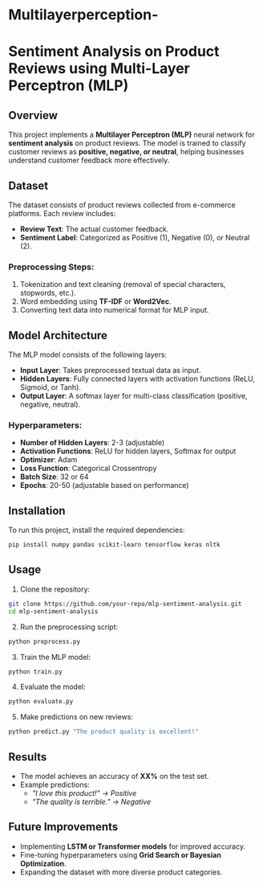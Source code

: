 # Multilayerperception-
# Sentiment Analysis on Product Reviews using Multi-Layer Perceptron (MLP)

## Overview
This project implements a **Multilayer Perceptron (MLP)** neural network for **sentiment analysis** on product reviews. The model is trained to classify customer reviews as **positive, negative, or neutral**, helping businesses understand customer feedback more effectively.

## Dataset
The dataset consists of product reviews collected from e-commerce platforms. Each review includes:
- **Review Text**: The actual customer feedback.
- **Sentiment Label**: Categorized as Positive (1), Negative (0), or Neutral (2).

### Preprocessing Steps:
1. Tokenization and text cleaning (removal of special characters, stopwords, etc.).
2. Word embedding using **TF-IDF** or **Word2Vec**.
3. Converting text data into numerical format for MLP input.

## Model Architecture
The MLP model consists of the following layers:
- **Input Layer**: Takes preprocessed textual data as input.
- **Hidden Layers**: Fully connected layers with activation functions (ReLU, Sigmoid, or Tanh).
- **Output Layer**: A softmax layer for multi-class classification (positive, negative, neutral).

### Hyperparameters:
- **Number of Hidden Layers**: 2-3 (adjustable)
- **Activation Functions**: ReLU for hidden layers, Softmax for output
- **Optimizer**: Adam
- **Loss Function**: Categorical Crossentropy
- **Batch Size**: 32 or 64
- **Epochs**: 20-50 (adjustable based on performance)

## Installation
To run this project, install the required dependencies:
```bash
pip install numpy pandas scikit-learn tensorflow keras nltk
```

## Usage
1. Clone the repository:
```bash
git clone https://github.com/your-repo/mlp-sentiment-analysis.git
cd mlp-sentiment-analysis
```
2. Run the preprocessing script:
```bash
python preprocess.py
```
3. Train the MLP model:
```bash
python train.py
```
4. Evaluate the model:
```bash
python evaluate.py
```
5. Make predictions on new reviews:
```bash
python predict.py "The product quality is excellent!"
```

## Results
- The model achieves an accuracy of **XX%** on the test set.
- Example predictions:
  - *"I love this product!" → Positive*
  - *"The quality is terrible." → Negative*

## Future Improvements
- Implementing **LSTM or Transformer models** for improved accuracy.
- Fine-tuning hyperparameters using **Grid Search or Bayesian Optimization**.
- Expanding the dataset with more diverse product categories.

